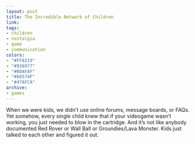```yaml
---
layout: post
title: The Incredible Network of Children
link:
tags:
- children
- nostalgia
- game
- communication
colors:
- "#FF8219"
- "#938977"
- "#B0AFAF"
- "#68574F"
- "#47AFCA"
archive:
- games
---
```


When we were kids, we didn’t use online forums, message boards, or FAQs. Yet somehow, every single child knew that if your videogame wasn’t working, you just needed to blow in the cartridge. And it’s not like anybody documented Red Rover or Wall Ball or Groundies/Lava Monster. Kids just talked to each other and figured it out.
